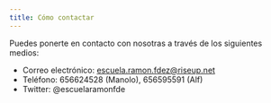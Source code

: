 ```yaml
---
title: Cómo contactar
---
```


Puedes ponerte en contacto con nosotras a través de los siguientes medios:

- Correo electrónico: escuela.ramon.fdez@riseup.net
- Teléfono: 656624528 (Manolo), 656595591 (Alf)
- Twitter: @escuelaramonfde